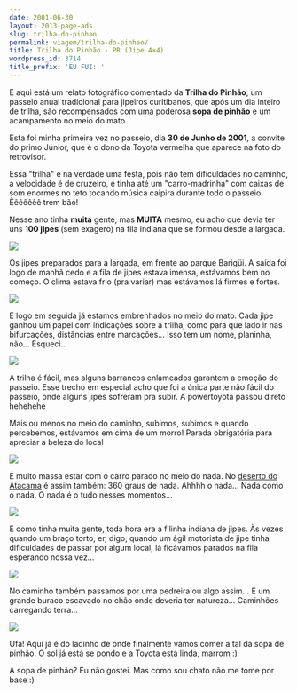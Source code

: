 ```yaml
---
date: 2001-06-30
layout: 2013-page-ads
slug: trilha-do-pinhao
permalink: viagem/trilha-do-pinhao/
title: Trilha do Pinhão - PR (Jipe 4×4)
wordpress_id: 3714
title_prefix: 'EU FUI: '
---
```


E aqui está um relato fotográfico comentado da **Trilha do Pinhão**, um passeio anual tradicional para jipeiros curitibanos, que após um dia inteiro de trilha, são recompensados com uma poderosa **sopa de pinhão** e um acampamento no meio do mato.

Esta foi minha primeira vez no passeio, dia **30 de Junho de 2001**, a convite do primo Júnior, que é o dono da Toyota vermelha que aparece na foto do retrovisor.

Essa "trilha" é na verdade uma festa, pois não tem dificuldades no caminho, a velocidade é de cruzeiro, e tinha até um "carro-madrinha" com caixas de som enormes no teto tocando música caipira durante todo o passeio. Êêêêêêê trem bão!

Nesse ano tinha **muita** gente, mas **MUITA** mesmo, eu acho que devia ter uns **100 jipes** (sem exagero) na fila indiana que se formou desde a largada.

![](http://aurelio.net/img/viagem/trilha-do-pinhao/pinhao1.jpg)

Os jipes preparados para a largada, em frente ao parque Barigüi. A saída foi logo de manhã cedo e a fila de jipes estava imensa, estávamos bem no começo. O clima estava frio (pra variar) mas estávamos lá firmes e fortes.

![](http://aurelio.net/img/viagem/trilha-do-pinhao/pinhao2.jpg)

E logo em seguida já estamos embrenhados no meio do mato. Cada jipe ganhou um papel com indicações sobre a trilha, como para que lado ir nas bifurcações, distâncias entre marcações... Isso tem um nome, planinha, não... Esqueci...

![](http://aurelio.net/img/viagem/trilha-do-pinhao/pinhao3.jpg)

A trilha é fácil, mas alguns barrancos enlameados garantem a emoção do passeio. Esse trecho em especial acho que foi a única parte não fácil do passeio, onde alguns jipes sofreram pra subir. A powertoyota passou direto hehehehe

Mais ou menos no meio do caminho, subimos, subimos e quando percebemos, estávamos em cima de um morro! Parada obrigatória para apreciar a beleza do local

![](http://aurelio.net/img/viagem/trilha-do-pinhao/pinhao5.jpg)

É muito massa estar com o carro parado no meio do nada. No [deserto do Atacama](http://aurelio.net/viagem/atacama/) é assim também: 360 graus de nada. Ahhhh o nada... Nada como o nada. O nada é o tudo nesses momentos...

![](http://aurelio.net/img/viagem/trilha-do-pinhao/pinhao6.jpg)

E como tinha muita gente, toda hora era a filinha indiana de jipes. Às vezes quando um braço torto, er, digo, quando um ágil motorista de jipe tinha dificuldades de passar por algum local, lá ficávamos parados na fila esperando nossa vez...

![](http://aurelio.net/img/viagem/trilha-do-pinhao/pinhao7.jpg)

No caminho também passamos por uma pedreira ou algo assim... É um grande buraco escavado no chão onde deveria ter natureza... Caminhões carregando terra...

![](http://aurelio.net/img/viagem/trilha-do-pinhao/pinhao8.jpg)

Ufa! Aqui já é do ladinho de onde finalmente vamos comer a tal da sopa de pinhão. O sol já está se pondo e a Toyota está linda, marrom :)

A sopa de pinhão? Eu não gostei. Mas como sou chato não me tome por base :)
